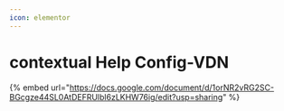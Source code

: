 ```yaml
---
icon: elementor
---
```


# contextual Help Config-VDN



{% embed url="https://docs.google.com/document/d/1orNR2vRG2SC-BGcgze44SL0AtDEFRUlbl6zLKHW76ig/edit?usp=sharing" %}
